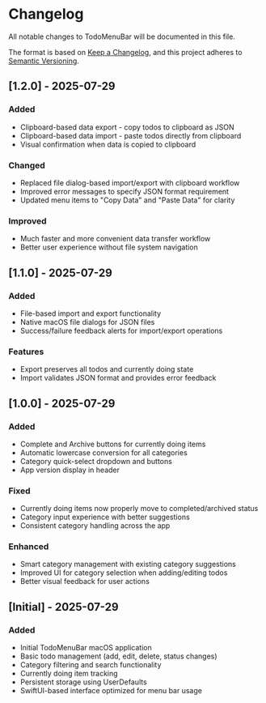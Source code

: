 # Changelog

All notable changes to TodoMenuBar will be documented in this file.

The format is based on [Keep a Changelog](https://keepachangelog.com/en/1.0.0/),
and this project adheres to [Semantic Versioning](https://semver.org/spec/v2.0.0.html).

## [1.2.0] - 2025-07-29

### Added
- Clipboard-based data export - copy todos to clipboard as JSON
- Clipboard-based data import - paste todos directly from clipboard
- Visual confirmation when data is copied to clipboard

### Changed
- Replaced file dialog-based import/export with clipboard workflow
- Improved error messages to specify JSON format requirement
- Updated menu items to "Copy Data" and "Paste Data" for clarity

### Improved
- Much faster and more convenient data transfer workflow
- Better user experience without file system navigation

## [1.1.0] - 2025-07-29

### Added
- File-based import and export functionality
- Native macOS file dialogs for JSON files
- Success/failure feedback alerts for import/export operations

### Features
- Export preserves all todos and currently doing state
- Import validates JSON format and provides error feedback

## [1.0.0] - 2025-07-29

### Added
- Complete and Archive buttons for currently doing items
- Automatic lowercase conversion for all categories
- Category quick-select dropdown and buttons
- App version display in header

### Fixed
- Currently doing items now properly move to completed/archived status
- Category input experience with better suggestions
- Consistent category handling across the app

### Enhanced
- Smart category management with existing category suggestions
- Improved UI for category selection when adding/editing todos
- Better visual feedback for user actions

## [Initial] - 2025-07-29

### Added
- Initial TodoMenuBar macOS application
- Basic todo management (add, edit, delete, status changes)
- Category filtering and search functionality
- Currently doing item tracking
- Persistent storage using UserDefaults
- SwiftUI-based interface optimized for menu bar usage